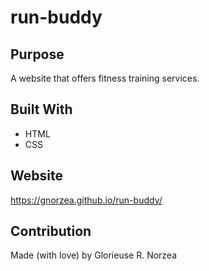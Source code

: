 # run-buddy

## Purpose 
A website that offers fitness training services.

## Built With
* HTML
* CSS

## Website 
https://gnorzea.github.io/run-buddy/

## Contribution 
Made (with love) by Glorieuse R. Norzea
